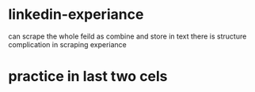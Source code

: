 # linkedin-experiance
can scrape the whole feild as combine and store in text
there is structure complication in scraping experiance
# practice in last two cels

